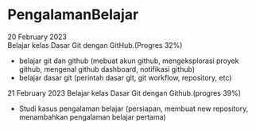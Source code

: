 # PengalamanBelajar

20 February 2023  
Belajar kelas Dasar Git dengan GitHub.(Progres 32%)  
  * belajar git dan github (mebuat akun github, mengeksplorasi proyek github, mengenal github dashboard, notifikasi github)  
  * belajar dasar git (perintah dasar git, git workflow, repository, etc)  

21 February 2023
Belajar kelas Dasar Git dengan Github.(progres 39%)
  * Studi kasus pengalaman belajar (persiapan, membuat new repository, menambahkan pengalaman belajar pertama)
